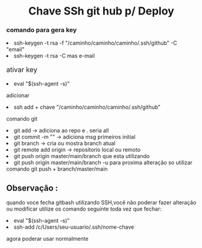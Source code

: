 <h1 align="center"> Chave SSh git hub p/ Deploy </h1>

<h3> comando para gera key </h3>

<li>ssh-keygen -t rsa -f "/caminho/caminho/caminho/.ssh/github" -C "email"

<li>ssh-keygen -t rsa -C mas e-mail

<p style="font-size:18px;"> ativar key
<li> eval "$(ssh-agent -s)"

<p> adicionar
<li> ssh add + chave  "/caminho/caminho/caminho/.ssh/github"

<p> comando git 
<li>git add -> adiciona ao repo e . seria all 
<li>git commit -m "" -> adiciona msg primeiros initial
<li>git branch -> cria ou mostra branch atual
<li>git remote add origin -> repositorio local ou remoto 
<li>git push origin master/main/branch que esta utilizando 
<li>git push origin master/main/branch  -u  para proxima alteração so utilizar comando git push + branch/master/main 

<h2> Observação :</h2>
<p> quando voce fecha gitbash utilizando SSH,você não poderar fazer alteração ou  modificar 
utilize os comando seguinte toda vez que fechar:
<li> eval "$(ssh-agent -s)"
<li>ssh-add /c/Users/seu-usuario/.ssh/nome-chave

<p> agora poderar usar normalmente